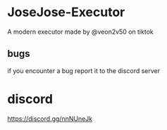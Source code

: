 # JoseJose-Executor
A modern executor made by @veon2v50 on tiktok

## bugs
if you encounter a bug report it to the discord server

# discord
https://discord.gg/nnNUneJk
